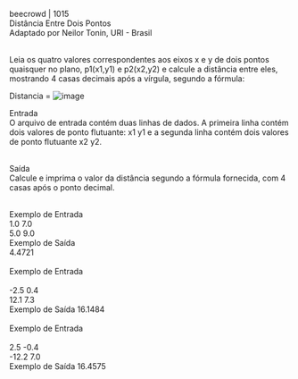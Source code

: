 beecrowd | 1015
<br/>Distância Entre Dois Pontos
<br/>Adaptado por Neilor Tonin, URI - Brasil

<br/>Leia os quatro valores correspondentes aos eixos x e y de dois pontos quaisquer no plano, p1(x1,y1) e p2(x2,y2) e calcule a distância entre eles, mostrando 4 casas decimais após a vírgula, segundo a fórmula:

Distancia = ![image](https://github.com/isoasi/1015_DistanciaEntreDoisPontos_Study/assets/105181024/1e2b9385-2c7b-410b-9e3b-4dd650a04718)

Entrada
<br/>O arquivo de entrada contém duas linhas de dados. A primeira linha contém dois valores de ponto flutuante: x1 y1 e a segunda linha contém dois valores de ponto flutuante x2 y2.

<br/>Saída
<br/>Calcule e imprima o valor da distância segundo a fórmula fornecida, com 4 casas após o ponto decimal.

<br/>Exemplo de Entrada	
<br/>1.0 7.0
<br/>5.0 9.0
<br/>Exemplo de Saída
<br/>4.4721
<br/><br/>Exemplo de Entrada	
<br/>-2.5 0.4
<br/>12.1 7.3
<br/>Exemplo de Saída
16.1484
<br/><br/>Exemplo de Entrada	
<br/>2.5 -0.4
<br/>-12.2 7.0
<br/>Exemplo de Saída
16.4575
